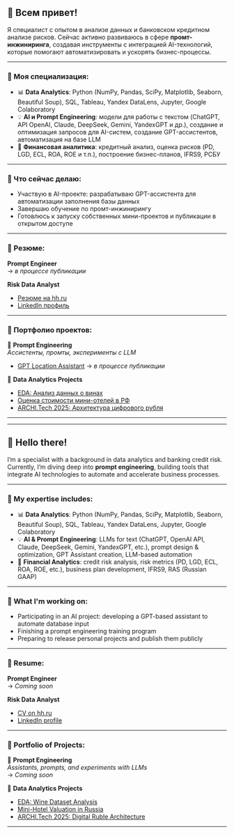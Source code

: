 ## 👋 Всем привет!

Я специалист с опытом в анализе данных и банковском кредитном анализе рисков. Сейчас активно развиваюсь в сфере **промт-инжиниринга**, создавая инструменты с интеграцией AI-технологий, которые помогают автоматизировать и ускорять бизнес-процессы.

---

### 🔧 Моя специализация:
- 📊 **Data Analytics**: Python (NumPy, Pandas, SciPy, Matplotlib, Seaborn, Beautiful Soup), SQL, Tableau, Yandex DataLens, Jupyter, Google Colaboratory  
- 💡 **AI и Prompt Engineering**: модели для работы с текстом (ChatGPT, API OpenAI, Claude, DeepSeek, Gemini, YandexGPT и др.), создание и оптимизация запросов для AI-систем, создание GPT-ассистентов, автоматизация на базе LLM  
- 🏦 **Финансовая аналитика**: кредитный анализ, оценка рисков (PD, LGD, ECL, ROA, ROE и т.п.), построение бизнес-планов, IFRS9, РСБУ

---

### 🚀 Что сейчас делаю:
- Участвую в AI-проекте: разрабатываю GPT-ассистента для автоматизации заполнения базы данных  
- Завершаю обучение по промт-инжинирингу  
- Готовлюсь к запуску собственных мини-проектов и публикации в открытом доступе  

---

### 📝 Резюме:
**Prompt Engineer**  
→ *в процессе публикации*  

**Risk Data Analyst**  
- [Резюме на hh.ru](https://hh.ru/resume/f12571baff0e9317d00039ed1f6a7652756a50)  
- [LinkedIn профиль](https://www.linkedin.com/in/olga-bychkova-740b638b/)

---

### 📂 Портфолио проектов:

📁 **Prompt Engineering**  
_Ассистенты, промты, эксперименты с LLM_  
- [GPT Location Assistant](https://github.com/olga-001/gpt-location-assistant)
→ *в процессе публикации*

📁 **Data Analytics Projects**  
- [EDA: Анализ данных о винах](https://github.com/olga-001/wine_-)  
- [Оценка стоимости мини-отелей в РФ](https://github.com/olga-001/mini-Hotels)  
- [ARCHI.Tech 2025: Архитектура цифрового рубля](https://github.com/olga-001/ARCHI.Tech-_2025)

---

---

## 👋 Hello there!

I’m a specialist with a background in data analytics and banking credit risk. Currently, I’m diving deep into **prompt engineering**, building tools that integrate AI technologies to automate and accelerate business processes.

---

### 🔧 My expertise includes:
- 📊 **Data Analytics**: Python (NumPy, Pandas, SciPy, Matplotlib, Seaborn, Beautiful Soup), SQL, Tableau, Yandex DataLens, Jupyter, Google Colaboratory  
- 💡 **AI & Prompt Engineering**: LLMs for text (ChatGPT, OpenAI API, Claude, DeepSeek, Gemini, YandexGPT, etc.), prompt design & optimization, GPT Assistant creation, LLM-based automation  
- 🏦 **Financial Analytics**: credit risk analysis, risk metrics (PD, LGD, ECL, ROA, ROE, etc.), business plan development, IFRS9, RAS (Russian GAAP)

---

### 🚀 What I'm working on:
- Participating in an AI project: developing a GPT-based assistant to automate database input  
- Finishing a prompt engineering training program  
- Preparing to release personal projects and publish them publicly  

---

### 📝 Resume:
**Prompt Engineer**  
→ *Coming soon*

**Risk Data Analyst**  
- [CV on hh.ru](https://hh.ru/resume/f12571baff0e9317d00039ed1f6a7652756a50)  
- [LinkedIn profile](https://www.linkedin.com/in/olga-bychkova-740b638b/)

---

### 📂 Portfolio of Projects:

📁 **Prompt Engineering**  
_Assistants, prompts, and experiments with LLMs_  
→ *Coming soon*

📁 **Data Analytics Projects**  
- [EDA: Wine Dataset Analysis](https://github.com/olga-001/wine_-)  
- [Mini-Hotel Valuation in Russia](https://github.com/olga-001/mini-Hotels)  
- [ARCHI.Tech 2025: Digital Ruble Architecture](https://github.com/olga-001/ARCHI.Tech-_2025)


---
